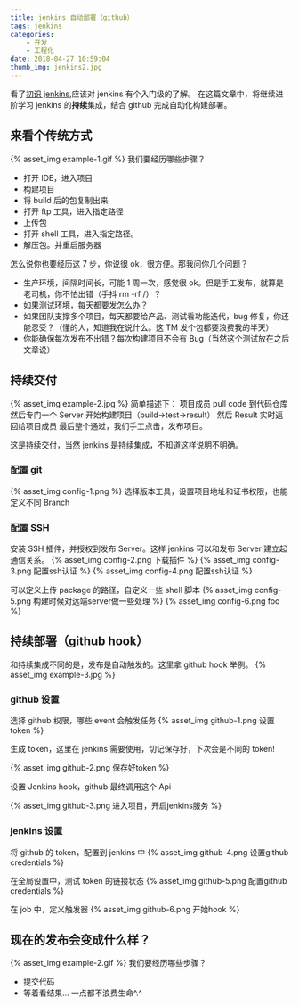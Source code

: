 ```yaml
---
title: jenkins 自动部署（github）
tags: jenkins
categories:
    - 开发
    - 工程化
date: 2018-04-27 10:59:04
thumb_img: jenkins2.jpg
---
```


看了[初识 jenkins](/2018/04/27/jenkins-quickstart/),应该对 jenkins 有个入门级的了解。
在这篇文章中，将继续进阶学习 jenkins 的**持续**集成，结合 github 完成自动化构建部署。

## 来看个**传统**方式

{% asset_img example-1.gif %}
我们要经历哪些步骤？

-   打开 IDE，进入项目
-   构建项目
-   将 build 后的包复制出来
-   打开 ftp 工具，进入指定路径
-   上传包
-   打开 shell 工具，进入指定路径。
-   解压包。并重启服务器

怎么说你也要经历这 7 步，你说很 ok，很方便。那我问你几个问题？

-   生产环境，间隔时间长，可能 1 周一次，感觉很 ok。但是手工发布，就算是老司机，你不怕出错（手抖 rm -rf /）？
-   如果测试环境，每天都要发怎么办？
-   如果团队支撑多个项目，每天都要给产品、测试看功能迭代，bug 修复，你还能忍受？（懂的人，知道我在说什么。这 TM 发个包都要浪费我的半天）
-   你能确保每次发布不出错？每次构建项目不会有 Bug（当然这个测试放在之后文章说）

## 持续交付

{% asset_img example-2.jpg %}
简单描述下：
项目成员 pull code 到代码仓库
然后专门一个 Server 开始构建项目（build->test->result）
然后 Result 实时返回给项目成员
最后整个通过，我们手工点击，发布项目。

这是持续交付，当然 jenkins 是持续集成，不知道这样说明不明确。

### 配置 git

{% asset_img config-1.png %}
选择版本工具，设置项目地址和证书权限，也能定义不同 Branch

### 配置 SSH

安装 SSH 插件，并授权到发布 Server。这样 jenkins 可以和发布 Server 建立起通信关系。
{% asset_img config-2.png 下载插件 %}
{% asset_img config-3.png 配置ssh认证 %}
{% asset_img config-4.png 配置ssh认证 %}

可以定义上传 package 的路径，自定义一些 shell 脚本
{% asset_img config-5.png 构建时候对远端server做一些处理 %}
{% asset_img config-6.png foo %}

## 持续部署（github hook）

和持续集成不同的是，发布是自动触发的。这里拿 github hook 举例。
{% asset_img example-3.jpg %}

### github 设置

选择 github 权限，哪些 event 会触发任务
{% asset_img github-1.png 设置token %}

生成 token，这里在 jenkins 需要使用，切记保存好，下次会是不同的 token!

{% asset_img github-2.png 保存好token %}

设置 Jenkins hook，github 最终调用这个 Api

{% asset_img github-3.png 进入项目，开启jenkins服务 %}

### jenkins 设置

将 github 的 token，配置到 jenkins 中
{% asset_img github-4.png 设置github credentials %}

在全局设置中，测试 token 的链接状态
{% asset_img github-5.png 配置github credentials %}

在 job 中，定义触发器
{% asset_img github-6.png 开始hook %}

## 现在的发布会变成什么样？

{% asset_img example-2.gif %}
我们要经历哪些步骤？

-   提交代码
-   等着看结果...
    一点都不浪费生命^.^

